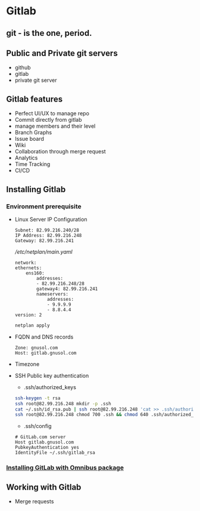 # Gitlab 

## git - is the one, period.

## Public and Private git servers

* github
* gitlab
* private git server

## Gitlab features

* Perfect UI/UX to manage repo
* Commit directly from gitlab
* manage members and their level
* Branch Graphs
* Issue board
* Wiki
* Collaboration through merge request
* Analytics
* Time Tracking
* CI/CD

## Installing Gitlab

### Environment prerequisite 

* Linux Server IP Configuration

    ```
    Subnet: 82.99.216.240/28
    IP Address: 82.99.216.248
    Gateway: 82.99.216.241
    ```  

    */etc/netplan/main.yaml*

    ```
    network:
    ethernets:
        ens160:
            addresses:
            - 82.99.216.248/28
            gateway4: 82.99.216.241
            nameservers:
                addresses:
                - 9.9.9.9
                - 8.8.4.4
    version: 2
    ```
    
    ```bash
    netplan apply
    ```
    

* FQDN and DNS records

    ```
    Zone: gnusol.com
    Host: gitlab.gnusol.com
    ```

* Timezone
* SSH Public key authentication
    * .ssh/authorized_keys
    
    ```bash
    ssh-keygen -t rsa
    ssh root@82.99.216.248 mkdir -p .ssh
    cat ~/.ssh/id_rsa.pub | ssh root@82.99.216.248 'cat >> .ssh/authorized_keys'
    ssh root@82.99.216.248 chmod 700 .ssh && chmod 640 .ssh/authorized_keys
    ```
    
    * .ssh/config
    
    ```
    # GitLab.com server
    Host gitlab.gnusol.com
    PubkeyAuthentication yes
    IdentityFile ~/.ssh/gitlab_rsa

    ```

### [Installing GitLab with Omnibus package](https://about.gitlab.com/install/#ubuntu)

## Working with Gitlab
* Merge requests

